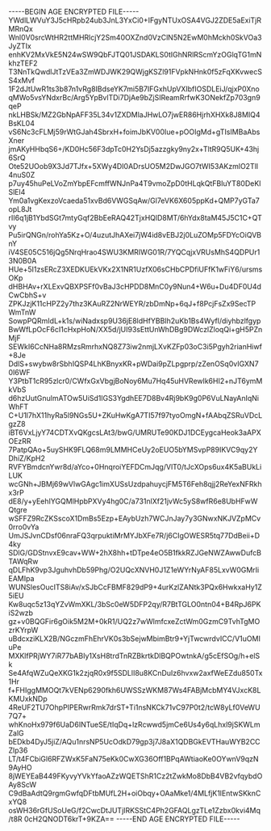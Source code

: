 -----BEGIN AGE ENCRYPTED FILE-----
YWdlLWVuY3J5cHRpb24ub3JnL3YxCi0+IFgyNTUxOSA4VGJ2ZDE5aExiTjRMRnQx
Wnl0V0srcWtHR2ttMHRlcjY2Sm40OXZnd0VzClN5N2EwM0hMckh0SkVOa3JyZTIx
enhKV2MxVkE5N24wSW9QbFJTQ01JSDAKLS0tIGhNRlRScmYzOGlqTG1mNkhzTEF2
T3NnTkQwdlJtTzVEa3ZmWDJWK29QWjgKSZl91FVpkNHnk0f5zFqXKvwecSS4xMvf
1F2dJtUwR1ts3b87n1vRg8IBdseYK7mi5B7IFGxhUpVXIbfIOSDLEiJ/qjxP0Xno
qMWo5vsYNdxrBc/Arg5YpBvlTDi7DjAe9bZjSIReamRrfwK3ONekfZp703gn9qeP
nkLHBSk/MZ2GbNpAFF35L34v1ZXDMlaJHwLO7jwER86HjrhXHXk8J8MIQ4BsKL04
vS6Nc3cFLMj59rWtGJah4SbrxH+foimJbKV00Iue+pOOIgMd+gTIsIMBaAbsXner
jmAKyHHbqS6+/KD0Hc56F3dpTc0H2YsDj5azzgky9ny2x+TltR9Q5UK+43hj6SrQ
Ote52UOob9X3Jd7TJfx+5XWy4DI0ADrsUO5M2DwJGO7tWI53AKzmlO2TlI4nuS0Z
p7uy45huPeLVoZmYbpEFcmffWNJnPa4T9vmoZpD0tHLqkQtFBIuYT80DeKISlEl4
Ym0a1vgKexzoVcaeda51xvBd6VWGSqAw/Gl7eVK6X605ppKd+QMP7yGTa7opL8Jt
rII6q1jB1YbdSGt7mtyGqf2BbEeRAQ42TjxHQlD8MT/6hYdx8taM45J5C1C+QTvy
Pu5irQNGn/rohYa5Kz+O/4uzutJhAXei7jW4id8vEBJ2j0LuZOMp5FDYcOiQVBnY
iV4SE05C516jQg5NrqHrao4SWU3KMRIWG01R/7YQCqjxVRUsMhS4QDPUr13N0B0A
HUe+5I1zsERcZ3XEDKUEkVKx2X1NR1UzfX06sCHbCPDfiUFfK1wFiY6/ursmsOKp
dHBHAv+rXLExvQBXPSFf0vBaJ3cHPDD8MnC0y9Nun4+W6u+Du4DF0U4dCwCbhS+v
ZPKJzjK11cHPZ2y7thz3KAuRZ2NrWEYR/zbDmNp+6qJ+f8PcjFsZx9SecTPWmTnW
SowpPQRmIdL+k1s/wiNadxsp9U36jE8ldHfYBBIh2uKb1Bs4Wyfl/diyhbzlfgyp
BwWfLpOcF6cI1cHxpHoN/XX5d/jUI93sEttUnWhDBg9DWczlZloqQi+gH5PZnMjF
SEWkI6CcNHa8RMzsRmrhxNQ8Z73iw2nmjLXvKZFp03oC3i5Pgyh2rianHiwf+8Je
DdlS+swybw8rSbhIQSP4LhKBnyxKR+pWDai9pZLpgprp/zZenOSq0vIGXN70I6WF
Y3PtbT1cR95zlcr0/CWfxGxVbgjBoNoy6Mu7Hq45uHVRewlk6HI2+nJT6ymMkVbS
d6hzUutGnulmATOw5UiSd1lGS3YgdhEE7D8Bv4Rj9bK9g0P6VuLNayAnIqNiWhFT
C+U1l7hX11hyRa5l9NGs5U+ZKuHwKgA7TI57f97tyoOmgN+fAAbqZSRuVDcLgzZ8
iBT6VxLjyY74CDTXvQKgcsLAt3/bwG/UMRUTe90KDJ1DCEygcaHeok3aAPXOEzRR
7PatpQAo+5uySHK9FLQ68m9LMMHCeUy2oEUO5bYMSvpP89IKVC9qy2YDhiZ/KpH2
RVFYBmdcnYwr8d/aYco+0HnqroiYEFDCmJqg/VlT0/tJcXOps6ux4K5aBUkLiLUK
wcGNh+JBMj69wVlwGAgc1imXUSsUzdpahuycjFM5T6Feh8qjj2ReYexNFRkhx3rP
dE8/y+yEehIYGQMlHpbPXVy4hg0C/a731nlXf21jvWc5yS8wfR6e8UbHFwWQtgre
wSFFZ9RcZKSscoX1DmBs5Ezp+EAybUzh7WCJnJay7y3GNwxNKJVZpMCv0rro0vYa
UmJSJvnCDsf06nraFQ3qrpuktiMrMYJbXFe7R/j6CIgOWESR5tq77DdBeii+D4ky
SDlG/GDStnvxE9cav+WW+2hX8hh+tDTpe4eO5B1fkkRZJGeNWZAwwDufcBTAWqRw
qDLFhK9vp3JguhvhDb59Phg/O2UQcXNVH0J1Z1eWYrNyAF85LxvW0GMrIiEAMIpa
WUNSlesOucITS8iAv/xSJbCcFBMF829dP9+4urKzlZANtk3PQx6HwkxaHy1Z5iEU
Kw8uqc5z13qYZvWmXKL/3bSc0eW5DFP2qy/R7BtTGLO0ntn04+B4RpJ6PKiS2wzb
gz+v0BQGFir6gOik5M2M+0kR1/UQ2z7wWlmfcxeZctWm0GzmC9TvhTgMOzrKYrpW
uBdcxziKLX2B/NGczmFhEhrVK0s3bSejwMbimBtr9+YjTwcwrdvICC/V1uOMIuPe
MXKlfPRjWY7iR77bABIy1XsH8trdTnRZBkrtkDlBQPOwtnkA/g5cEfSOg/h+elSk
Se4AfqWZuQeXKG1k2zjqR0x9f5SDLlI8u8KCnDuIz6hvxw2axfWeEZdu850Tx1Hr
f+FHIggMMOQt7kVENp6290fkh6UWSSzWKM87Ws4FABjMcbMY4VJxcK8LKMUxkNDp
4ReUF2TU7OhpPIPERwrRmk7drST+Ti1nsNKCk71vC97P0t2/tcW8yLf0VeWU7Q7+
whKnoHx979f6UaD6INTueSE/tIqDq+lzRcwwd5jmCe6Us4y6qLhxl9jSKWLmZalG
bEDkb4DyJ5jiZ/AQu1nrsNP5UcOdkD79gp3j7J8aX1QDBGkEVTHauWYB2CCZlp36
LT/t4FCbiGl6RFZWxK5FaN75eKk0CwXG36Off1BPqAWtiaoKe0OYwnV9qzN9AyHO
8jWEYEaB449FKyvyYVkYfaoAZzWQETShR1Cz2tZwkMo8DbB4VB2vfqybdOAy8ScW
C9dBaAdtQ9rgmGwfqDFtbMUfL2H+oiObqy+OAaMke1/4MLfjK1lEntwSKknCxYQ8
osWH36rGfUSoUeG/f2CwcDtJUTjIRKSStC4Ph2GFAQLgzTLe1Zzbx0kvi4Mq/t8R
0cH2QNODT6krT+9KZA==
-----END AGE ENCRYPTED FILE-----
